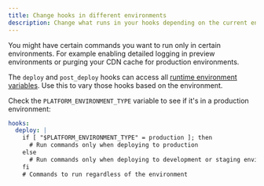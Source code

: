 ```yaml
---
title: Change hooks in different environments
description: Change what runs in your hooks depending on the current environment type.
---
```


You might have certain commands you want to run only in certain environments.
For example enabling detailed logging in preview environments
or purging your CDN cache for production environments.

The `deploy` and `post_deploy` hooks can access all [runtime environment variables](../../development/variables/use-variables.md#use-provided-variables).
Use this to vary those hooks based on the environment.

Check the `PLATFORM_ENVIRONMENT_TYPE` variable to see if it's in a production environment:

```yaml {configFile="app"}
hooks:
  deploy: |
    if [ "$PLATFORM_ENVIRONMENT_TYPE" = production ]; then
      # Run commands only when deploying to production
    else
      # Run commands only when deploying to development or staging environments
    fi
    # Commands to run regardless of the environment
```
